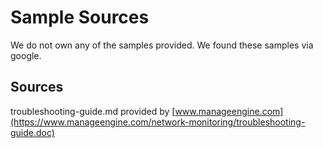 # Sample Sources

We do not own any of the samples provided. We found these samples via google.

## Sources

troubleshooting-guide.md provided by [www.manageengine.com](https://www.manageengine.com/network-monitoring/troubleshooting-guide.doc)